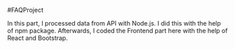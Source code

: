 #FAQProject
<p> In this part, I processed data from API with Node.js. I did this with the help of npm package. Afterwards, I coded the Frontend part here with the help of React and Bootstrap. </p>
